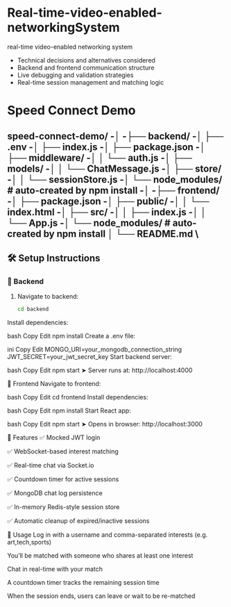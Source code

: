 # Real-time-video-enabled-networkingSystem
real-time video-enabled networking system
- Technical decisions and alternatives considered
- Backend and frontend communication structure
- Live debugging and validation strategies
- Real-time session management and matching logic
# Speed Connect Demo

speed-connect-demo/
-│ 
-├── backend/
-│ ├── .env
-│ ├── index.js
-│ ├── package.json
-│ ├── middleware/
-│ │ └── auth.js
-│ ├── models/
-│ │ └── ChatMessage.js
-│ ├── store/
-│ │ └── sessionStore.js
-│ └── node_modules/ # auto-created by npm install
-│
-├── frontend/
-│ ├── package.json
-│ ├── public/
-│ │ └── index.html
-│ ├── src/
-│ │ ├── index.js
-│ │ └── App.js
-│ └── node_modules/ # auto-created by npm install
│
└── README.md
\
---

## 🛠️ Setup Instructions

### 🔧 Backend

1. Navigate to backend:
   ```bash
   cd backend
Install dependencies:

bash
Copy
Edit
npm install
Create a .env file:

ini
Copy
Edit
MONGO_URI=your_mongodb_connection_string
JWT_SECRET=your_jwt_secret_key
Start backend server:

bash
Copy
Edit
npm start
➤ Server runs at: http://localhost:4000

🎨 Frontend
Navigate to frontend:

bash
Copy
Edit
cd frontend
Install dependencies:

bash
Copy
Edit
npm install
Start React app:

bash
Copy
Edit
npm start
➤ Opens in browser: http://localhost:3000

🧪 Features
✅ Mocked JWT login

✅ WebSocket-based interest matching

✅ Real-time chat via Socket.io

✅ Countdown timer for active sessions

✅ MongoDB chat log persistence

✅ In-memory Redis-style session store

✅ Automatic cleanup of expired/inactive sessions

📌 Usage
Log in with a username and comma-separated interests (e.g. art,tech,sports)

You’ll be matched with someone who shares at least one interest

Chat in real-time with your match

A countdown timer tracks the remaining session time

When the session ends, users can leave or wait to be re-matched


